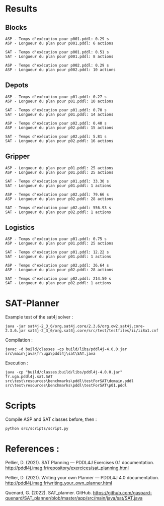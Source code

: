 # Results 

## Blocks 
```
ASP - Temps d'exécution pour p001.pddl: 0.29 s
ASP - Longueur du plan pour p001.pddl: 6 actions

SAT - Temps d'exécution pour p001.pddl: 0.51 s
SAT - Longueur du plan pour p001.pddl: 8 actions

ASP - Temps d'exécution pour p002.pddl: 0.29 s
ASP - Longueur du plan pour p002.pddl: 10 actions
```

## Depots
```
ASP - Temps d'exécution pour p01.pddl: 0.27 s
ASP - Longueur du plan pour p01.pddl: 10 actions

SAT - Temps d'exécution pour p01.pddl: 0.70 s
SAT - Longueur du plan pour p01.pddl: 14 actions

ASP - Temps d'exécution pour p02.pddl: 0.40 s
ASP - Longueur du plan pour p02.pddl: 15 actions

SAT - Temps d'exécution pour p02.pddl: 5.81 s
SAT - Longueur du plan pour p02.pddl: 16 actions
```

## Gripper
```
ASP - Longueur du plan pour p01.pddl: 25 actions
ASP - Longueur du plan pour p01.pddl: 25 actions

SAT - Temps d'exécution pour p01.pddl: 33.30 s
SAT - Longueur du plan pour p01.pddl: 1 actions

ASP - Temps d'exécution pour p02.pddl: 79.66 s
ASP - Longueur du plan pour p02.pddl: 28 actions

SAT - Temps d'exécution pour p02.pddl: 556.93 s
SAT - Longueur du plan pour p02.pddl: 1 actions
```

## Logistics
```
ASP - Temps d'exécution pour p01.pddl: 0.75 s
ASP - Longueur du plan pour p01.pddl: 25 actions

SAT - Temps d'exécution pour p01.pddl: 12.22 s
SAT - Longueur du plan pour p01.pddl: 1 actions

ASP - Temps d'exécution pour p02.pddl: 36.64 s
ASP - Longueur du plan pour p02.pddl: 28 actions

SAT - Temps d'exécution pour p02.pddl: 214.50 s
SAT - Longueur du plan pour p02.pddl: 1 actions
```

# SAT-Planner

Example test of the sat4j solver :
```
java -jar sat4j-2_3_6/org.sat4j.core/2.3.6/org.ow2.sat4j.core-2.3.6.jar sat4j-2_3_6/org.sat4j.core/src/test/testfiles/ii/ii8a1.cnf
```


Compilation : 

```
javac -d build/classes -cp build/libs/pddl4j-4.0.0.jar src\main\java\fr\uga\pddl4j\sat\SAT.java              
```

Execution :
```
java -cp "build/classes;build/libs/pddl4j-4.0.0.jar" fr.uga.pddl4j.sat.SAT  src\test\resources\benchmarks\pddl\testForSAT\domain.pddl  src\test\resources\benchmarks\pddl\testForSAT\p01.pddl  
```
# Scripts 

Compile ASP and SAT classes before, then : 
```
python src/scripts/script.py                            
```

# References : 
Pellier, D. (2021). SAT Planning — PDDL4J Exercises 0.1 documentation. http://pddl4j.imag.fr/repository/exercices/sat_planning.html 
 
Pellier, D. (2021). Writing your own Planner — PDDL4J 4.0 documentation.  http://pddl4j.imag.fr/writing_your_own_planner.html 

Quenard, G. (2022). SAT_planner. GitHub. https://github.com/gaspard-quenard/SAT_planner/blob/master/app/src/main/java/sat/SAT.java

